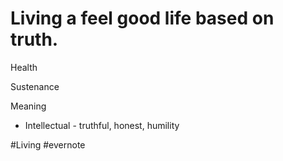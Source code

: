 # Living a feel good life based on truth.

Health

Sustenance

Meaning

- Intellectual - truthful, honest, humility

\#Living #evernote

